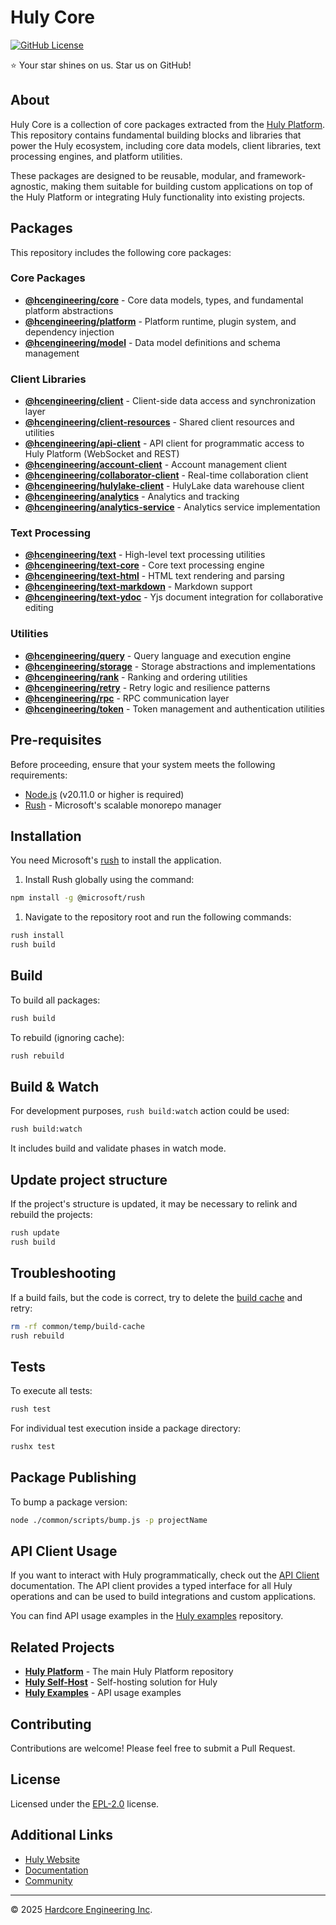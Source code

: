 # Huly Core

[![GitHub License](https://img.shields.io/github/license/hcengineering/huly.core?style=for-the-badge)](LICENSE)

⭐️ Your star shines on us. Star us on GitHub!

## About

Huly Core is a collection of core packages extracted from the [Huly Platform](https://github.com/hcengineering/platform). This repository contains fundamental building blocks and libraries that power the Huly ecosystem, including core data models, client libraries, text processing engines, and platform utilities.

These packages are designed to be reusable, modular, and framework-agnostic, making them suitable for building custom applications on top of the Huly Platform or integrating Huly functionality into existing projects.

## Packages

This repository includes the following core packages:

### Core Packages

- **[@hcengineering/core](packages/core)** - Core data models, types, and fundamental platform abstractions
- **[@hcengineering/platform](packages/platform)** - Platform runtime, plugin system, and dependency injection
- **[@hcengineering/model](packages/model)** - Data model definitions and schema management

### Client Libraries

- **[@hcengineering/client](packages/client)** - Client-side data access and synchronization layer
- **[@hcengineering/client-resources](packages/client-resources)** - Shared client resources and utilities
- **[@hcengineering/api-client](packages/api-client)** - API client for programmatic access to Huly Platform (WebSocket and REST)
- **[@hcengineering/account-client](packages/account-client)** - Account management client
- **[@hcengineering/collaborator-client](packages/collaborator-client)** - Real-time collaboration client
- **[@hcengineering/hulylake-client](packages/hulylake-client)** - HulyLake data warehouse client
- **[@hcengineering/analytics](packages/analytics)** - Analytics and tracking
- **[@hcengineering/analytics-service](packages/analytics-service)** - Analytics service implementation

### Text Processing

- **[@hcengineering/text](packages/text)** - High-level text processing utilities
- **[@hcengineering/text-core](packages/text-core)** - Core text processing engine
- **[@hcengineering/text-html](packages/text-html)** - HTML text rendering and parsing
- **[@hcengineering/text-markdown](packages/text-markdown)** - Markdown support
- **[@hcengineering/text-ydoc](packages/text-ydoc)** - Yjs document integration for collaborative editing

### Utilities

- **[@hcengineering/query](packages/query)** - Query language and execution engine
- **[@hcengineering/storage](packages/storage)** - Storage abstractions and implementations
- **[@hcengineering/rank](packages/rank)** - Ranking and ordering utilities
- **[@hcengineering/retry](packages/retry)** - Retry logic and resilience patterns
- **[@hcengineering/rpc](packages/rpc)** - RPC communication layer
- **[@hcengineering/token](packages/token)** - Token management and authentication utilities

## Pre-requisites

Before proceeding, ensure that your system meets the following requirements:

- [Node.js](https://nodejs.org/en/download/) (v20.11.0 or higher is required)
- [Rush](https://rushjs.io/) - Microsoft's scalable monorepo manager

## Installation

You need Microsoft's [rush](https://rushjs.io/) to install the application.

1. Install Rush globally using the command:

```bash
npm install -g @microsoft/rush
```

1. Navigate to the repository root and run the following commands:

```bash
rush install
rush build
```

## Build

To build all packages:

```bash
rush build
```

To rebuild (ignoring cache):

```bash
rush rebuild
```

## Build & Watch

For development purposes, `rush build:watch` action could be used:

```bash
rush build:watch
```

It includes build and validate phases in watch mode.

## Update project structure

If the project's structure is updated, it may be necessary to relink and rebuild the projects:

```bash
rush update
rush build
```

## Troubleshooting

If a build fails, but the code is correct, try to delete the [build cache](https://rushjs.io/pages/maintainer/build_cache/) and retry:

```bash
rm -rf common/temp/build-cache
rush rebuild
```

## Tests

To execute all tests:

```bash
rush test
```

For individual test execution inside a package directory:

```bash
rushx test
```

## Package Publishing

To bump a package version:

```bash
node ./common/scripts/bump.js -p projectName
```

## API Client Usage

If you want to interact with Huly programmatically, check out the [API Client](packages/api-client/README.md) documentation. The API client provides a typed interface for all Huly operations and can be used to build integrations and custom applications.

You can find API usage examples in the [Huly examples](https://github.com/hcengineering/huly-examples) repository.

## Related Projects

- **[Huly Platform](https://github.com/hcengineering/platform)** - The main Huly Platform repository
- **[Huly Self-Host](https://github.com/hcengineering/huly-selfhost)** - Self-hosting solution for Huly
- **[Huly Examples](https://github.com/hcengineering/huly-examples)** - API usage examples

## Contributing

Contributions are welcome! Please feel free to submit a Pull Request.

## License

Licensed under the [EPL-2.0](LICENSE) license.

## Additional Links

- [Huly Website](https://huly.io/)
- [Documentation](https://docs.huly.io/)
- [Community](https://github.com/hcengineering/platform/discussions)

---

© 2025 [Hardcore Engineering Inc](https://hardcoreeng.com/).
